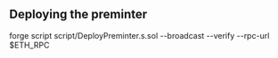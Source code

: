## Deploying the preminter

forge script script/DeployPreminter.s.sol --broadcast --verify --rpc-url $ETH_RPC